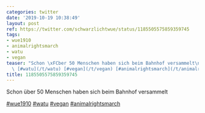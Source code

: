 ```yaml
---
categories: twitter
date: '2019-10-19 10:38:49'
layout: post
ref: https://twitter.com/schwarzlichtwue/status/1185505575859359745
tags:
- wue1910
- animalrightsmarch
- watu
- vegan
teaser: "Schon \xFCber 50 Menschen haben sich beim Bahnhof versammelt\n\n[#wue1910](/t/wue1910)\
  \ [#watu](/t/watu) [#vegan](/t/vegan) [#animalrightsmarch](/t/animalrightsmarch)"
title: 1185505575859359745
---
```

Schon über 50 Menschen haben sich beim Bahnhof versammelt

[#wue1910](/t/wue1910) [#watu](/t/watu) [#vegan](/t/vegan) [#animalrightsmarch](/t/animalrightsmarch)